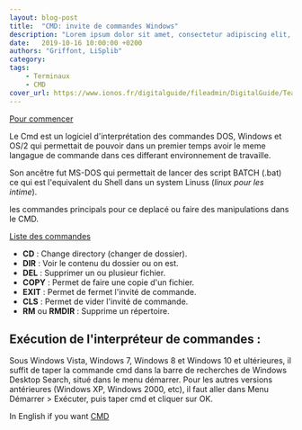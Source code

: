 ```yaml
---
layout: blog-post
title:  "CMD: invite de commandes Windows"
description: "Lorem ipsum dolor sit amet, consectetur adipiscing elit, sed do eiusmod tempor incididunt ut labore et dolore magna aliqua."
date:   2019-10-16 10:00:00 +0200
authors: "Griffont, LiSplib"
category: 
tags:
    - Terminaux
    - CMD
cover_url: https://www.ionos.fr/digitalguide/fileadmin/DigitalGuide/Teaser/cmd-commands-t.jpg
---
```


[Pour commencer](https://fr.wikipedia.org/wiki/Cmd "clic pour savoir")

Le Cmd est un logiciel d'interprétation des commandes DOS, Windows et OS/2 qui permettait de pouvoir dans un premier temps avoir le meme langague de commande dans ces differant environnement de travaille.

Son ancêtre fut MS-DOS qui permettait de lancer des script BATCH (.bat) ce qui est l'equivalent du Shell dans un system Linuss (_linux pour les intime_).

les commandes principals pour ce deplacé ou faire des manipulations dans le CMD.

[Liste des commandes](https://windows.developpez.com/cours/ligne-commande/?page=page_3 "clic si t'es cap")

* **CD** : Change directory (changer de dossier).
* **DIR** : Voir le contenu du dossier ou on est.
* **DEL** : Supprimer un ou plusieur fichier.
* **COPY** : Permet de faire une copie d'un fichier.
* **EXIT** : Permet de fermet l'invité de commande.
* **CLS** : Permet de vider l'invité de commande.
* **RM** ou **RMDIR** : Supprime un répertoire.

## **Exécution de l'interpréteur de commandes :**

Sous Windows Vista, Windows 7, Windows 8 et Windows 10 et ultérieures, il suffit de taper la commande cmd dans la barre de recherches de Windows Desktop Search, situé dans le menu démarrer. Pour les autres versions antérieures (Windows XP, Windows 2000, etc), il faut aller dans Menu Démarrer > Exécuter, puis taper cmd et cliquer sur OK. 

In English if you want
[CMD](https://www.computerhope.com/cmd.htm)
